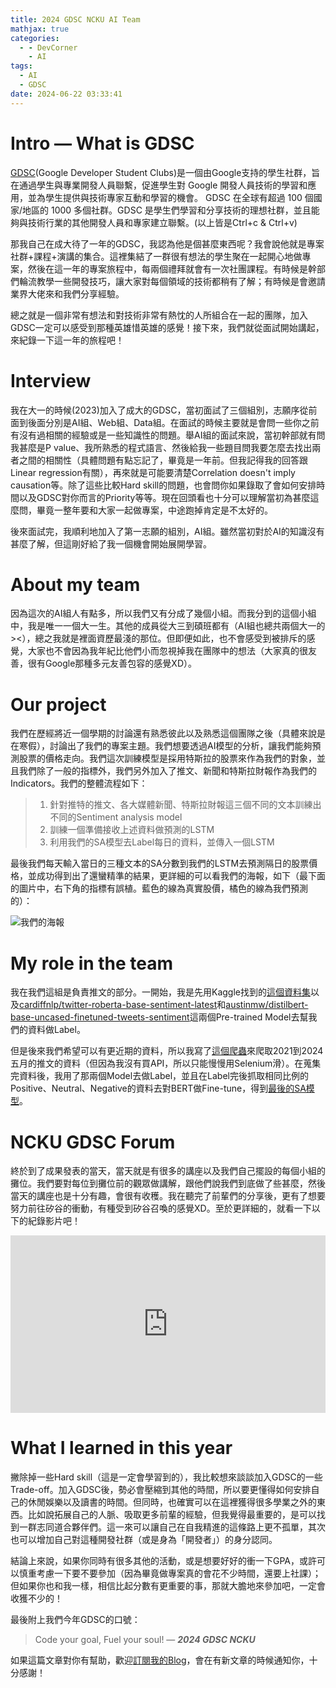 ```yaml
---
title: 2024 GDSC NCKU AI Team
mathjax: true
categories:
  - - DevCorner
    - AI
tags:
  - AI
  - GDSC
date: 2024-06-22 03:33:41
---
```


# Intro — What is GDSC
[GDSC](https://gdg.tw/about/gdsc/)(Google Developer Student Clubs)是一個由Google支持的學生社群，旨在通過學生與專業開發人員聯繫，促進學生對 Google 開發人員技術的學習和應用，並為學生提供與技術專家互動和學習的機會。 GDSC 在全球有超過 100 個國家/地區的 1000 多個社群。GDSC 是學生們學習和分享技術的理想社群，並且能夠與技術行業的其他開發人員和專家建立聯繫。(以上皆是Ctrl+c & Ctrl+v)

那我自己在成大待了一年的GDSC，我認為他是個甚麼東西呢？我會說他就是專案社群+課程+演講的集合。這裡集結了一群很有想法的學生聚在一起開心地做專案，然後在這一年的專案旅程中，每兩個禮拜就會有一次社團課程。有時候是幹部們輪流教學一些開發技巧，讓大家對每個領域的技術都稍有了解；有時候是會邀請業界大佬來和我們分享經驗。

總之就是一個非常有想法和對技術非常有熱忱的人所組合在一起的團隊，加入GDSC一定可以感受到那種英雄惜英雄的感覺！接下來，我們就從面試開始講起，來紀錄一下這一年的旅程吧！

# Interview
我在大一的時候(2023)加入了成大的GDSC，當初面試了三個組別，志願序從前面到後面分別是AI組、Web組、Data組。在面試的時候主要就是會問一些你之前有沒有過相關的經驗或是一些知識性的問題。舉AI組的面試來說，當初幹部就有問我甚麼是P value、我所熟悉的程式語言、然後給我一些題目問我要怎麼去找出兩者之間的相關性（具體問題有點忘記了，畢竟是一年前。但我記得我的回答跟Linear regression有關），再來就是可能要清楚Correlation doesn't imply causation等。除了這些比較Hard skill的問題，也會問你如果錄取了會如何安排時間以及GDSC對你而言的Priority等等。現在回頭看也十分可以理解當初為甚麼這麼問，畢竟一整年要和大家一起做專案，中途跑掉肯定是不太好的。

後來面試完，我順利地加入了第一志願的組別，AI組。雖然當初對於AI的知識沒有甚麼了解，但這剛好給了我一個機會開始展開學習。

# About my team
因為這次的AI組人有點多，所以我們又有分成了幾個小組。而我分到的這個小組中，我是唯一一個大一生。其他的成員從大三到碩班都有（AI組也總共兩個大一的><），總之我就是裡面資歷最淺的那位。但即便如此，也不會感受到被排斥的感覺，大家也不會因為我年紀比他們小而忽視掉我在團隊中的想法（大家真的很友善，很有Google那種多元友善包容的感覺XD）。

# Our project
我們在歷經將近一個學期的討論還有熟悉彼此以及熟悉這個團隊之後（具體來說是在寒假），討論出了我們的專案主題。我們想要透過AI模型的分析，讓我們能夠預測股票的價格走向。我們這次訓練模型是採用特斯拉的股票來作為我們的對象，並且我們除了一般的指標外，我們另外加入了推文、新聞和特斯拉財報作為我們的Indicators。我們的整體流程如下：
> 1. 針對推特的推文、各大媒體新聞、特斯拉財報這三個不同的文本訓練出不同的Sentiment analysis model
> 2. 訓練一個準備接收上述資料做預測的LSTM
> 3. 利用我們的SA模型去Label每日的資料，並傳入一個LSTM 

最後我們每天輸入當日的三種文本的SA分數到我們的LSTM去預測隔日的股票價格，並成功得到出了還蠻精準的結果，更詳細的可以看我們的海報，如下（最下面的圖片中，右下角的指標有誤植。藍色的線為真實股價，橘色的線為我們預測的）：

![我們的海報](https://hackmd.io/_uploads/rJKaUHmIA.png)

# My role in the team
我在我們這組是負責推文的部分。一開始，我是先用Kaggle找到的[這個資料集](https://www.kaggle.com/datasets/omermetinn/tweets-about-the-top-companies-from-2015-to-2020/data?select=Company_Tweet.csv)以及[cardiffnlp/twitter-roberta-base-sentiment-latest](https://huggingface.co/cardiffnlp/twitter-roberta-base-sentiment-latest)和[austinmw/distilbert-base-uncased-finetuned-tweets-sentiment](https://huggingface.co/austinmw/distilbert-base-uncased-finetuned-tweets-sentiment)這兩個Pre-trained Model去幫我們的資料做Label。

但是後來我們希望可以有更近期的資料，所以我寫了[這個爬蟲](https://github.com/CX330Blake/X-crawler)來爬取2021到2024五月的推文的資料（但因為我沒有買API，所以只能慢慢用Selenium滑）。在蒐集完資料後，我用了那兩個Model去做Label，並且在Label完後抓取相同比例的Positive、Neutral、Negative的資料去對BERT做Fine-tune，得到[最後的SA模型](https://huggingface.co/CX330Blake/tweet-sentiment-analysis-for-tesla)。

# NCKU GDSC Forum
終於到了成果發表的當天，當天就是有很多的講座以及我們自己擺設的每個小組的攤位。我們要對每位到攤位前的觀眾做講解，跟他們說我們到底做了些甚麼，然後當天的講座也是十分有趣，會很有收穫。我在聽完了前輩們的分享後，更有了想要努力前往矽谷的衝動，有種受到矽谷召喚的感覺XD。至於更詳細的，就看一下以下的紀錄影片吧！
<div style="position: relative; width: 100%; height: 0; padding-bottom: 56.25%;">
    <iframe style="position: absolute; top: 0; left: 0; width: 100%; height: 100%;" src="https://www.youtube.com/embed/MWK4geiYARs" frameborder="0" allowfullscreen></iframe>
</div>

# What I learned in this year
撇除掉一些Hard skill（這是一定會學習到的），我比較想來談談加入GDSC的一些Trade-off。加入GDSC後，勢必會壓縮到其他的時間，所以要更懂得如何安排自己的休閒娛樂以及讀書的時間。但同時，也確實可以在這裡獲得很多學業之外的東西。比如說拓展自己的人脈、吸取更多前輩的經驗，但我覺得最重要的，是可以找到一群志同道合夥伴們。這一來可以讓自己在自我精進的這條路上更不孤單，其次也可以增加自己對這種開發社群（或是身為「開發者」）的身分認同。

結論上來說，如果你同時有很多其他的活動，或是想要好好的衝一下GPA，或許可以慎重考慮一下要不要參加（因為畢竟做專案真的會花不少時間，還要上社課）；但如果你也和我一樣，相信比起分數有更重要的事，那就大膽地來參加吧，一定會收獲不少的！

最後附上我們今年GDSC的口號：

> Code your goal, Fuel your soul! — ***2024 GDSC NCKU***

如果這篇文章對你有幫助，歡迎[訂閱我的Blog](https://cx330.tw/subscribe/)，會在有新文章的時候通知你，十分感謝！